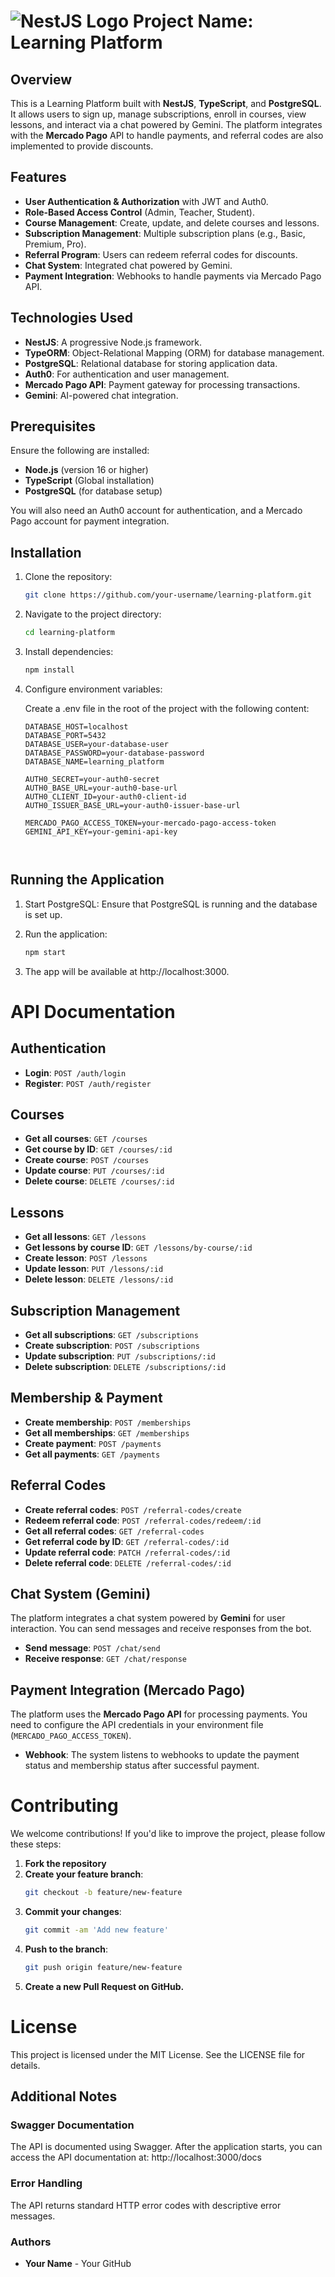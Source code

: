 # ![NestJS Logo](https://nestjs.com/img/logo-small.svg) Project Name: Learning Platform


## Overview

This is a Learning Platform built with **NestJS**, **TypeScript**, and **PostgreSQL**. It allows users to sign up, manage subscriptions, enroll in courses, view lessons, and interact via a chat powered by Gemini. The platform integrates with the **Mercado Pago** API to handle payments, and referral codes are also implemented to provide discounts.

## Features

- **User Authentication & Authorization** with JWT and Auth0.
- **Role-Based Access Control** (Admin, Teacher, Student).
- **Course Management**: Create, update, and delete courses and lessons.
- **Subscription Management**: Multiple subscription plans (e.g., Basic, Premium, Pro).
- **Referral Program**: Users can redeem referral codes for discounts.
- **Chat System**: Integrated chat powered by Gemini.
- **Payment Integration**: Webhooks to handle payments via Mercado Pago API.

## Technologies Used

- **NestJS**: A progressive Node.js framework.
- **TypeORM**: Object-Relational Mapping (ORM) for database management.
- **PostgreSQL**: Relational database for storing application data.
- **Auth0**: For authentication and user management.
- **Mercado Pago API**: Payment gateway for processing transactions.
- **Gemini**: AI-powered chat integration.

## Prerequisites

Ensure the following are installed:
- **Node.js** (version 16 or higher)
- **TypeScript** (Global installation)
- **PostgreSQL** (for database setup)

You will also need an Auth0 account for authentication, and a Mercado Pago account for payment integration.

## Installation

1. Clone the repository:
   ```bash
   git clone https://github.com/your-username/learning-platform.git

2. Navigate to the project directory:
   ```bash
   cd learning-platform

3. Install dependencies:
   ```bash
   npm install

4. Configure environment variables:

   Create a .env file in the root of the project with the following content:
   ```env
   DATABASE_HOST=localhost
   DATABASE_PORT=5432
   DATABASE_USER=your-database-user
   DATABASE_PASSWORD=your-database-password
   DATABASE_NAME=learning_platform

   AUTH0_SECRET=your-auth0-secret
   AUTH0_BASE_URL=your-auth0-base-url
   AUTH0_CLIENT_ID=your-auth0-client-id
   AUTH0_ISSUER_BASE_URL=your-auth0-issuer-base-url

   MERCADO_PAGO_ACCESS_TOKEN=your-mercado-pago-access-token
   GEMINI_API_KEY=your-gemini-api-key



## Running the Application
1. Start PostgreSQL: Ensure that PostgreSQL is running and the database is set up.

2. Run the application:
   ```bash
   npm start

3. The app will be available at http://localhost:3000.

# API Documentation

## Authentication

- **Login**: `POST /auth/login`
- **Register**: `POST /auth/register`

## Courses

- **Get all courses**: `GET /courses`
- **Get course by ID**: `GET /courses/:id`
- **Create course**: `POST /courses`
- **Update course**: `PUT /courses/:id`
- **Delete course**: `DELETE /courses/:id`

## Lessons

- **Get all lessons**: `GET /lessons`
- **Get lessons by course ID**: `GET /lessons/by-course/:id`
- **Create lesson**: `POST /lessons`
- **Update lesson**: `PUT /lessons/:id`
- **Delete lesson**: `DELETE /lessons/:id`

## Subscription Management

- **Get all subscriptions**: `GET /subscriptions`
- **Create subscription**: `POST /subscriptions`
- **Update subscription**: `PUT /subscriptions/:id`
- **Delete subscription**: `DELETE /subscriptions/:id`

## Membership & Payment

- **Create membership**: `POST /memberships`
- **Get all memberships**: `GET /memberships`
- **Create payment**: `POST /payments`
- **Get all payments**: `GET /payments`

## Referral Codes

- **Create referral codes**: `POST /referral-codes/create`
- **Redeem referral code**: `POST /referral-codes/redeem/:id`
- **Get all referral codes**: `GET /referral-codes`
- **Get referral code by ID**: `GET /referral-codes/:id`
- **Update referral code**: `PATCH /referral-codes/:id`
- **Delete referral code**: `DELETE /referral-codes/:id`

## Chat System (Gemini)

The platform integrates a chat system powered by **Gemini** for user interaction. You can send messages and receive responses from the bot.

- **Send message**: `POST /chat/send`
- **Receive response**: `GET /chat/response`

## Payment Integration (Mercado Pago)

The platform uses the **Mercado Pago API** for processing payments. You need to configure the API credentials in your environment file (`MERCADO_PAGO_ACCESS_TOKEN`).

- **Webhook**: The system listens to webhooks to update the payment status and membership status after successful payment.

# Contributing

We welcome contributions! If you'd like to improve the project, please follow these steps:

1. **Fork the repository**  
2. **Create your feature branch**:  
   ```bash
   git checkout -b feature/new-feature
3. **Commit your changes**:  
   ```bash
   git commit -am 'Add new feature'
4. **Push to the branch**:  
   ```bash
   git push origin feature/new-feature
5. **Create a new Pull Request on GitHub.** 


# License
This project is licensed under the MIT License. See the LICENSE file for details.

## Additional Notes

### Swagger Documentation
The API is documented using Swagger. After the application starts, you can access the API documentation at: http://localhost:3000/docs

### Error Handling
The API returns standard HTTP error codes with descriptive error messages.

### Authors
* **Your Name** - Your GitHub